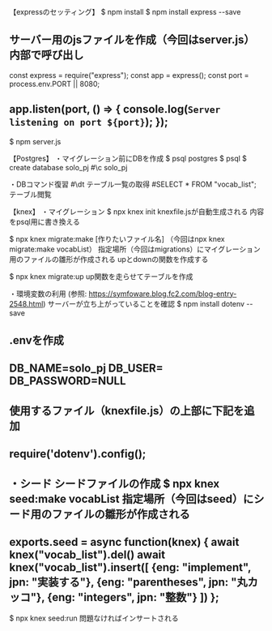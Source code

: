 【expressのセッティング】
$ npm install
$ npm install express --save

サーバー用のjsファイルを作成（今回はserver.js）
内部で呼び出し
-------------------
const express = require("express");
const app = express();
const port = process.env.PORT || 8080;

app.listen(port, () => {
    console.log(`Server listening on port ${port}`);
  });
-------------------
$ npm server.js

【Postgres】
・マイグレーション前にDBを作成
$ psql postgres
$ psql
$ create database solo_pj
#\c solo_pj

・DBコマンド復習
#\dt テーブル一覧の取得
#SELECT * FROM "vocab_list"; テーブル閲覧

【knex】
・マイグレーション
$ npx knex init
knexfile.jsが自動生成される
内容をpsql用に書き換える

$ npx knex migrate:make [作りたいファイル名]
（今回はnpx knex migrate:make vocabList）
指定場所（今回はmigrations）にマイグレーション用のファイルの雛形が作成される
upとdownの関数を作成する

$ npx knex migrate:up 
up関数を走らせてテーブルを作成

・環境変数の利用
(参照: https://symfoware.blog.fc2.com/blog-entry-2548.html)
サーバーが立ち上がっていることを確認
$ npm install dotenv --save

.envを作成
-------------------
DB_NAME=solo_pj
DB_USER=
DB_PASSWORD=NULL
-------------------

使用するファイル（knexfile.js）の上部に下記を追加
-------------------
require('dotenv').config();
-------------------

・シード
シードファイルの作成
$ npx knex seed:make vocabList
指定場所（今回はseed）にシード用のファイルの雛形が作成される
-------------------
exports.seed = async function(knex) {
  await knex("vocab_list").del()
  await knex("vocab_list").insert([
    {eng: "implement", jpn: "実装する"},
    {eng: "parentheses", jpn: "丸カッコ"},
    {eng: "integers", jpn: "整数"}
  ])
};  
-------------------
$ npx knex seed:run
問題なければインサートされる